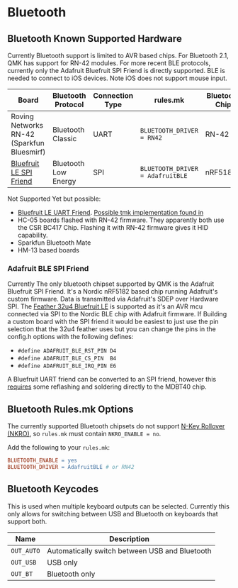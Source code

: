# Bluetooth

## Bluetooth Known Supported Hardware

Currently Bluetooth support is limited to AVR based chips. For Bluetooth 2.1, QMK has support for RN-42 modules. For more recent BLE protocols, currently only the Adafruit Bluefruit SPI Friend is directly supported. BLE is needed to connect to iOS devices. Note iOS does not support mouse input.

|Board                                                           |Bluetooth Protocol  |Connection Type|rules.mk                        |Bluetooth Chip|
|----------------------------------------------------------------|--------------------|---------------|--------------------------------|--------------|
|Roving Networks RN-42 (Sparkfun Bluesmirf)                      |Bluetooth Classic   |UART           |`BLUETOOTH_DRIVER = RN42`       |RN-42         |
|[Bluefruit LE SPI Friend](https://www.adafruit.com/product/2633)|Bluetooth Low Energy|SPI            |`BLUETOOTH_DRIVER = AdafruitBLE`|nRF51822      |

Not Supported Yet but possible:
* [Bluefruit LE UART Friend](https://www.adafruit.com/product/2479). [Possible tmk implementation found in](https://github.com/tmk/tmk_keyboard/issues/514)
* HC-05 boards flashed with RN-42 firmware. They apparently both use the CSR BC417 Chip. Flashing it with RN-42 firmware gives it HID capability.
* Sparkfun Bluetooth Mate
* HM-13 based boards

### Adafruit BLE SPI Friend
Currently The only bluetooth chipset supported by QMK is the Adafruit Bluefruit SPI Friend. It's a Nordic nRF5182 based chip running Adafruit's custom firmware. Data is transmitted via Adafruit's SDEP over Hardware SPI. The [Feather 32u4 Bluefruit LE](https://www.adafruit.com/product/2829) is supported as it's an AVR mcu connected via SPI to the Nordic BLE chip with Adafruit firmware. If Building a custom board with the SPI friend it would be easiest to just use the pin selection that the 32u4 feather uses but you can change the pins in the config.h options with the following defines:
* `#define ADAFRUIT_BLE_RST_PIN D4`
* `#define ADAFRUIT_BLE_CS_PIN  B4`
* `#define ADAFRUIT_BLE_IRQ_PIN E6`

A Bluefruit UART friend can be converted to an SPI friend, however this [requires](https://github.com/qmk/qmk_firmware/issues/2274) some reflashing and soldering directly to the MDBT40 chip.

<!-- FIXME: Document bluetooth support more completely. -->
## Bluetooth Rules.mk Options

The currently supported Bluetooth chipsets do not support [N-Key Rollover (NKRO)](reference_glossary.md#n-key-rollover-nkro), so `rules.mk` must contain `NKRO_ENABLE = no`.

Add the following to your `rules.mk`:

```makefile
BLUETOOTH_ENABLE = yes
BLUETOOTH_DRIVER = AdafruitBLE # or RN42
```

## Bluetooth Keycodes

This is used when multiple keyboard outputs can be selected. Currently this only allows for switching between USB and Bluetooth on keyboards that support both.

|Name      |Description                                   |
|----------|----------------------------------------------|
|`OUT_AUTO`|Automatically switch between USB and Bluetooth|
|`OUT_USB` |USB only                                      |
|`OUT_BT`  |Bluetooth only                                |
